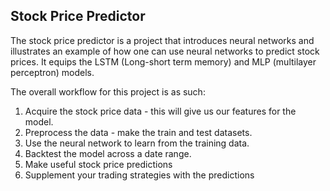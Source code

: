 ## Stock Price Predictor

The stock price predictor is a project that introduces neural networks and illustrates an example of how one can use neural networks to predict stock prices. It equips the LSTM (Long-short term memory) and MLP (multilayer perceptron) models.

The overall workflow for this project is as such:

1. Acquire the stock price data - this will give us our features for the model.
2. Preprocess the data - make the train and test datasets.
3. Use the neural network to learn from the training data.
4. Backtest the model across a date range.
5. Make useful stock price predictions
6. Supplement your trading strategies with the predictions
